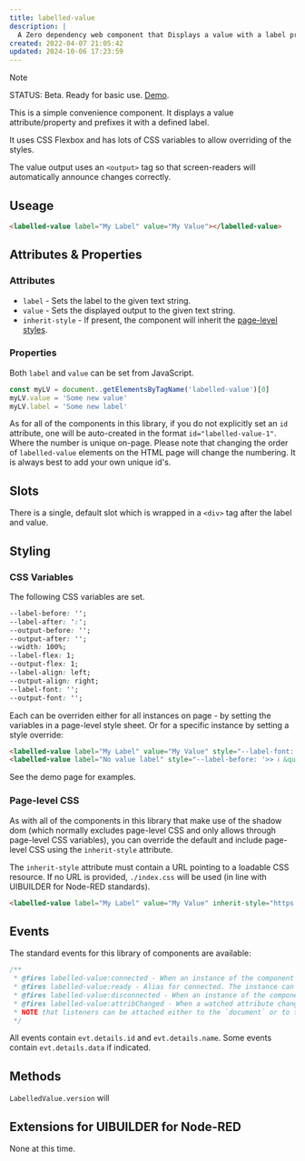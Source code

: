 ```yaml
---
title: labelled-value
description: |
  A Zero dependency web component that Displays a value with a label prefix.
created: 2022-04-07 21:05:42
updated: 2024-10-06 17:23:59
---
```


> [!NOTE]
> STATUS: Beta. Ready for basic use. [Demo](https://wc.totallyinformation.net/tests/labelled-value).

This is a simple convenience component. It displays a value attribute/property and prefixes it with a defined label.

It uses CSS Flexbox and has lots of CSS variables to allow overriding of the styles.

The value output uses an `<output>` tag so that screen-readers will automatically announce changes correctly.

## Useage

```html
<labelled-value label="My Label" value="My Value"></labelled-value>
```

## Attributes & Properties

### Attributes

* `label` - Sets the label to the given text string.
* `value` - Sets the displayed output to the given text string.
* `inherit-style` - If present, the component will inherit the [page-level styles](#page-level-css).

### Properties

Both `label` and `value` can be set from JavaScript.

```js
const myLV = document..getElementsByTagName('labelled-value')[0]
myLV.value = 'Some new value'
myLV.label = 'Some new label'
```

As for all of the components in this library, if you do not explicitly set an `id` attribute, one will be auto-created in the format `id="labelled-value-1"`. Where the number is unique on-page. Please note that changing the order of `labelled-value` elements on the HTML page will change the numbering. It is always best to add your own unique id's.

## Slots

There is a single, default slot which is wrapped in a `<div>` tag after the label and value.

## Styling

### CSS Variables

The following CSS variables are set.

```css
--label-before: '';
--label-after: ':';
--output-before: '';
--output-after: '';
--width: 100%;
--label-flex: 1;
--output-flex: 1;
--label-align: left;
--output-align: right;
--label-font: '';
--output-font: '';
```

Each can be overriden either for all instances on page - by setting the variables in a page-level style sheet. Or for a specific instance by setting a style override:

```html
<labelled-value label="My Label" value="My Value" style="--label-font: italic small-caps bold 16px/2 cursive;"></labelled-value>
<labelled-value label="No value label" style="--label-before: '>> ℹ️ &quot;';--label-after: '&quot;';"></labelled-value>
```

See the demo page for examples.

### Page-level CSS

As with all of the components in this library that make use of the shadow dom (which normally excludes page-level CSS and only allows through page-level CSS variables), you can override the default and include page-level CSS using the `inherit-style` attribute.

The `inherit-style` attribute must contain a URL pointing to a loadable CSS resource. If no URL is provided, `./index.css` will be used (in line with UIBUILDER for Node-RED standards).

```html
<labelled-value label="My Label" value="My Value" inherit-style="https://example.com/path/to/mystyles.css"></labelled-value>
```

## Events

The standard events for this library of components are available:

```js
/**
 * @fires labelled-value:connected - When an instance of the component is attached to the DOM. `evt.details` contains the details of the element.
 * @fires labelled-value:ready - Alias for connected. The instance can handle property & attribute changes
 * @fires labelled-value:disconnected - When an instance of the component is removed from the DOM. `evt.details` contains the details of the element.
 * @fires labelled-value:attribChanged - When a watched attribute changes. `evt.details.data` contains the details of the change.
 * NOTE that listeners can be attached either to the `document` or to the specific element instance.
 */
```

All events contain `evt.details.id` and `evt.details.name`. Some events contain `evt.details.data` if indicated.

## Methods

`LabelledValue.version` will 

## Extensions for UIBUILDER for Node-RED

None at this time.
